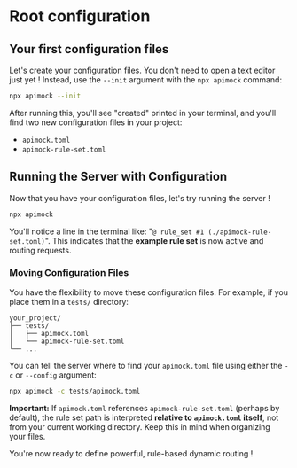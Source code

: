 # Root configuration

## Your first configuration files

Let's create your configuration files. You don't need to open a text editor just yet ! Instead, use the `--init` argument with the `npx apimock` command:

```sh
npx apimock --init
```

After running this, you'll see "created" printed in your terminal, and you'll find two new configuration files in your project:

- `apimock.toml`
- `apimock-rule-set.toml`

## Running the Server with Configuration

Now that you have your configuration files, let's try running the server !

```sh
npx apimock
```

You'll notice a line in the terminal like: "`@ rule_set #1 (./apimock-rule-set.toml)`". This indicates that the **example rule set** is now active and routing requests.

### Moving Configuration Files

You have the flexibility to move these configuration files. For example, if you place them in a `tests/` directory:

```
your_project/
├── tests/
│   ├── apimock.toml
│   └── apimock-rule-set.toml
└── ...
```

You can tell the server where to find your `apimock.toml` file using either the `-c` or `--config` argument:

```sh
npx apimock -c tests/apimock.toml
```

**Important:** If `apimock.toml` references `apimock-rule-set.toml` (perhaps by default), the rule set path is interpreted **relative to `apimock.toml` itself**, not from your current working directory. Keep this in mind when organizing your files.

You're now ready to define powerful, rule-based dynamic routing !
